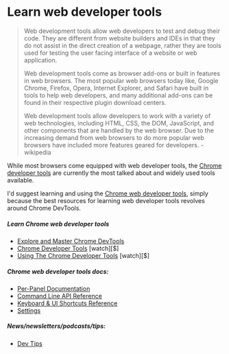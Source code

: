 # Learn web developer tools

> Web development tools allow web developers to test and debug their code. They are different from website builders and IDEs in that they do not assist in the direct creation of a webpage, rather they are tools used for testing the user facing interface of a website or web application.
>
> Web development tools come as browser add-ons or built in features in web browsers. The most popular web browsers today like, Google Chrome, Firefox, Opera, Internet Explorer, and Safari have built in tools to help web developers, and many additional add-ons can be found in their respective plugin download centers.
>
> Web development tools allow developers to work with a variety of web technologies, including HTML, CSS, the DOM, JavaScript, and other components that are handled by the web browser. Due to the increasing demand from web browsers to do more popular web browsers have included more features geared for developers. - wikipedia

While most browsers come equipped with web developer tools, the [Chrome developer tools](https://developers.google.com/web/tools/chrome-devtools/) are currently the most talked about and widely used tools available.

I'd suggest learning and using the [Chrome web developer tools](https://developers.google.com/web/tools/chrome-devtools/), simply because the best resources for learning web developer tools revolves around Chrome DevTools.

##### Learn Chrome web developer tools

-   [Explore and Master Chrome DevTools](http://discover-devtools.codeschool.com/)
-   [Chrome Developer Tools](https://code.tutsplus.com/courses/chrome-developer-tools) [watch][$]
-   [Using The Chrome Developer Tools](http://www.pluralsight.com/courses/chrome-developer-tools) [watch][$]

##### Chrome web developer tools docs:

-   [Per-Panel Documentation](https://developers.google.com/web/tools/chrome-devtools/#docs)
-   [Command Line API Reference](https://developers.google.com/web/tools/javascript/command-line/command-line-reference?hl=en)
-   [Keyboard & UI Shortcuts Reference](https://developers.google.com/web/tools/iterate/inspect-styles/shortcuts)
-   [Settings](https://developer.chrome.com/devtools/docs/settings)

##### News/newsletters/podcasts/tips:

-   [Dev Tips](https://umaar.com/dev-tips/)
